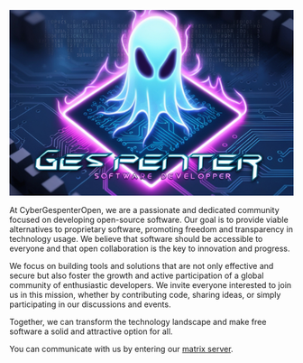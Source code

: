 
![logo](../images/logo.png)

At CyberGespenterOpen, we are a passionate and dedicated community focused on developing open-source software. Our goal is to provide viable alternatives to proprietary software, promoting freedom and transparency in technology usage. We believe that software should be accessible to everyone and that open collaboration is the key to innovation and progress.

We focus on building tools and solutions that are not only effective and secure but also foster the growth and active participation of a global community of enthusiastic developers. We invite everyone interested to join us in this mission, whether by contributing code, sharing ideas, or simply participating in our discussions and events.

Together, we can transform the technology landscape and make free software a solid and attractive option for all.

You can communicate with us by entering our [matrix server](https://matrix.to/#/#gespenter:matrix.org).